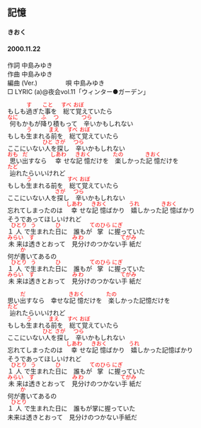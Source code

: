 <style type="text/css">
	ruby{
	    ruby-position: over;
	}
	ruby > rt{font-size: 12px;color:red;}
	p{font:16px;font-size: '楷体'}
</style>
## 記憶
#### きおく
#### 2000.11.22


作詞     中島みゆき　　　　　   
作曲      中島みゆき  　　　   
編曲 (Ver.) 　　　　
唄     中島みゆき     
□ LYRIC (a)@夜会vol.11「ウィンター●ガーデン」   
   
   
もしも<ruby><rb>過</rb><rp>(</rp><rt>す</rt><rp>)</rp></ruby>ぎた<ruby><rb>事</rb><rp>(</rp><rt>こと</rt><rp>)</rp></ruby>を　<ruby><rb>総</rb><rp>(</rp><rt>すべ</rt><rp>)</rp></ruby>て<ruby><rb>覚</rb><rp>(</rp><rt>おぼ</rt><rp>)</rp></ruby>えていたら   
<ruby><rb>何</rb><rp>(</rp><rt>なに</rt><rp>)</rp></ruby>もかもが<ruby><rb>降</rb><rp>(</rp><rt>ふ</rt><rp>)</rp></ruby>り<ruby><rb>積</rb><rp>(</rp><rt>つ</rt><rp>)</rp></ruby>もって　<ruby><rb>辛</rb><rp>(</rp><rt>つら</rt><rp>)</rp></ruby>いかもしれない   
もしも<ruby><rb>生</rb><rp>(</rp><rt>う</rt><rp>)</rp></ruby>まれる<ruby><rb>前</rb><rp>(</rp><rt>まえ</rt><rp>)</rp></ruby>を　<ruby><rb>総</rb><rp>(</rp><rt>すべ</rt><rp>)</rp></ruby>て<ruby><rb>覚</rb><rp>(</rp><rt>おぼ</rt><rp>)</rp></ruby>えていたら   
ここにいない<ruby><rb>人</rb><rp>(</rp><rt>ひと</rt><rp>)</rp></ruby>を<ruby><rb>探</rb><rp>(</rp><rt>さが</rt><rp>)</rp></ruby>し　<ruby><rb>辛</rb><rp>(</rp><rt>つら</rt><rp>)</rp></ruby>いかもしれない   
<ruby><rb>思</rb><rp>(</rp><rt>おも</rt><rp>)</rp></ruby>い<ruby><rb>出</rb><rp>(</rp><rt>だ</rt><rp>)</rp></ruby>すなら　<ruby><rb>幸</rb><rp>(</rp><rt>しあわ</rt><rp>)</rp></ruby>せな<ruby><rb>記憶</rb><rp>(</rp><rt>きおく</rt><rp>)</rp></ruby>だけを　<ruby><rb>楽</rb><rp>(</rp><rt>たの</rt><rp>)</rp></ruby>しかった<ruby><rb>記憶</rb><rp>(</rp><rt>きおく</rt><rp>)</rp></ruby>だけを   
<ruby><rb>辿</rb><rp>(</rp><rt>たど</rt><rp>)</rp></ruby>れたらいいけれど   
もしも<ruby><rb>生</rb><rp>(</rp><rt>う</rt><rp>)</rp></ruby>まれる前を　<ruby><rb>総</rb><rp>(</rp><rt>すべ</rt><rp>)</rp></ruby>て<ruby><rb>覚</rb><rp>(</rp><rt>おぼ</rt><rp>)</rp></ruby>えていたら   
ここにいない人を<ruby><rb>探</rb><rp>(</rp><rt>さが</rt><rp>)</rp></ruby>し　<ruby><rb>辛</rb><rp>(</rp><rt>つら</rt><rp>)</rp></ruby>いかもしれない   
忘れてしまったのは　<ruby><rb>幸</rb><rp>(</rp><rt>しあわ</rt><rp>)</rp></ruby>せな<ruby><rb>記憶</rb><rp>(</rp><rt>きおく</rt><rp>)</rp></ruby>ばかり　<ruby><rb>嬉</rb><rp>(</rp><rt>うれ</rt><rp>)</rp></ruby>しかった<ruby><rb>記憶</rb><rp>(</rp><rt>きおく</rt><rp>)</rp></ruby>ばかり   
そうであってほしいけれど   
１<ruby><rb>人</rb><rp>(</rp><rt>ひとり</rt><rp>)</rp></ruby>で<ruby><rb>生</rb><rp>(</rp><rt>う</rt><rp>)</rp></ruby>まれた<ruby><rb>日</rb><rp>(</rp><rt>ひ</rt><rp>)</rp></ruby>に　誰もが<ruby><rb>掌</rb><rp>(</rp><rt>てのひら</rt><rp>)</rp></ruby>に<ruby><rb>握</rb><rp>(</rp><rt>にぎ</rt><rp>)</rp></ruby>っていた   
<ruby><rb>未来</rb><rp>(</rp><rt>みらい</rt><rp>)</rp></ruby>は<ruby><rb>透</rb><rp>(</rp><rt>す</rt><rp>)</rp></ruby>きとおって　<ruby><rb>見分</rb><rp>(</rp><rt>みわ</rt><rp>)</rp></ruby>けのつかない<ruby><rb>手紙</rb><rp>(</rp><rt>てがみ</rt><rp>)</rp></ruby>だ   
何が<ruby><rb>書</rb><rp>(</rp><rt>か</rt><rp>)</rp></ruby>いてあるの   
１<ruby><rb>人</rb><rp>(</rp><rt>ひとり</rt><rp>)</rp></ruby>で<ruby><rb>生</rb><rp>(</rp><rt>う</rt><rp>)</rp></ruby>まれた<ruby><rb>日</rb><rp>(</rp><rt>ひ</rt><rp>)</rp></ruby>に　誰もが<ruby><rb>掌</rb><rp>(</rp><rt>てのひら</rt><rp>)</rp></ruby>に<ruby><rb>握</rb><rp>(</rp><rt>にぎ</rt><rp>)</rp></ruby>っていた   
<ruby><rb>未来</rb><rp>(</rp><rt>みらい</rt><rp>)</rp></ruby>は<ruby><rb>透</rb><rp>(</rp><rt>す</rt><rp>)</rp></ruby>きとおって　<ruby><rb>見分</rb><rp>(</rp><rt>みわ</rt><rp>)</rp></ruby>けのつかない<ruby><rb>手紙</rb><rp>(</rp><rt>てがみ</rt><rp>)</rp></ruby>だ   
   
思い<ruby><rb>出</rb><rp>(</rp><rt>だ</rt><rp>)</rp></ruby>すなら　幸せな<ruby><rb>記憶</rb><rp>(</rp><rt>きおく</rt><rp>)</rp></ruby>だけを　<ruby><rb>楽</rb><rp>(</rp><rt>たの</rt><rp>)</rp></ruby>しかった記憶だけを   
<ruby><rb>辿</rb><rp>(</rp><rt>たど</rt><rp>)</rp></ruby>れたらいいけれど   
もしも<ruby><rb>生</rb><rp>(</rp><rt>う</rt><rp>)</rp></ruby>まれる<ruby><rb>前</rb><rp>(</rp><rt>まえ</rt><rp>)</rp></ruby>を　<ruby><rb>総</rb><rp>(</rp><rt>すべ</rt><rp>)</rp></ruby>て<ruby><rb>覚</rb><rp>(</rp><rt>おぼ</rt><rp>)</rp></ruby>えていたら   
ここにいない<ruby><rb>人</rb><rp>(</rp><rt>ひと</rt><rp>)</rp></ruby>を<ruby><rb>探</rb><rp>(</rp><rt>さが</rt><rp>)</rp></ruby>し　<ruby><rb>辛</rb><rp>(</rp><rt>つら</rt><rp>)</rp></ruby>いかもしれない   
忘れてしまったのは　<ruby><rb>幸</rb><rp>(</rp><rt>しあわ</rt><rp>)</rp></ruby>せな<ruby><rb>記憶</rb><rp>(</rp><rt>きおく</rt><rp>)</rp></ruby>ばかり　<ruby><rb>嬉</rb><rp>(</rp><rt>うれ</rt><rp>)</rp></ruby>しかった記憶ばかり   
そうであってほしいけれど   
１<ruby><rb>人</rb><rp>(</rp><rt>ひとり</rt><rp>)</rp></ruby>で<ruby><rb>生</rb><rp>(</rp><rt>う</rt><rp>)</rp></ruby>まれた<ruby><rb>日</rb><rp>(</rp><rt>ひ</rt><rp>)</rp></ruby>に　誰もが<ruby><rb>掌</rb><rp>(</rp><rt>てのひら</rt><rp>)</rp></ruby>に<ruby><rb>握</rb><rp>(</rp><rt>にぎ</rt><rp>)</rp></ruby>っていた   
<ruby><rb>未来</rb><rp>(</rp><rt>みらい</rt><rp>)</rp></ruby>は<ruby><rb>透</rb><rp>(</rp><rt>す</rt><rp>)</rp></ruby>きとおって　<ruby><rb>見分</rb><rp>(</rp><rt>みわ</rt><rp>)</rp></ruby>けのつかない<ruby><rb>手紙</rb><rp>(</rp><rt>てがみ</rt><rp>)</rp></ruby>だ   
何が<ruby><rb>書</rb><rp>(</rp><rt>か</rt><rp>)</rp></ruby>いてあるの   
１<ruby><rb>人</rb><rp>(</rp><rt>ひとり</rt><rp>)</rp></ruby>で生まれた日に　誰もが掌に握っていた   
未来は透きとおって　見分けのつかない手紙だ   